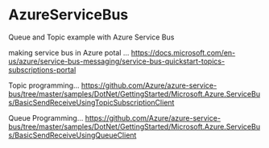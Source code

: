 # AzureServiceBus
Queue and Topic example with Azure Service Bus

making service bus in Azure potal ... 
https://docs.microsoft.com/en-us/azure/service-bus-messaging/service-bus-quickstart-topics-subscriptions-portal

Topic programming...
https://github.com/Azure/azure-service-bus/tree/master/samples/DotNet/GettingStarted/Microsoft.Azure.ServiceBus/BasicSendReceiveUsingTopicSubscriptionClient


Queue Programming...
https://github.com/Azure/azure-service-bus/tree/master/samples/DotNet/GettingStarted/Microsoft.Azure.ServiceBus/BasicSendReceiveUsingQueueClient

